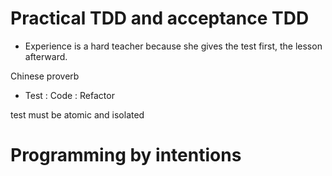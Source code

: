 # Practical TDD and acceptance TDD

- Experience is a hard teacher because she gives the test first, the lesson afterward.

Chinese proverb

- Test : Code : Refactor

test must be atomic and isolated

# Programming by intentions
